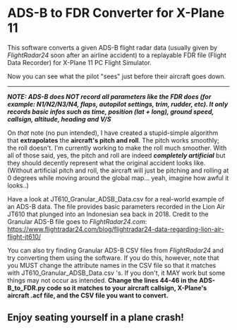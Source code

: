 # ADS-B to FDR Converter for X-Plane 11
This software converts a given ADS-B flight radar data (usually given by *FlightRadar24* soon after an airline accident) to a replayable FDR file (Flight Data Recorder) for X-Plane 11 PC Flight Simulator.

Now you can see what the pilot "sees" just before their aircraft goes down.

___

***NOTE: ADS-B does NOT record all parameters like the FDR does (for example: N1/N2/N3/N4, flaps, autopilot settings, trim, rudder, etc). It only records basic infos such as time, position (lat + long), ground speed, callsign, altitude, heading and V/S***

On _that_ note (no pun intended), I have created a stupid-simple algorithm that **extrapolates** the **aircraft's pitch and roll**. The pitch works smoothly; the roll doesn't. I'm currently working to make the roll much smoother. With all of those said, yes, the pitch and roll are indeed **_completely artificial_** but they should decently represent what the original accident looks like.
(Without artificial pitch and roll, the aircraft will just be pitching and rolling at 0 degrees while moving around the global map... yeah, imagine how awful it looks..) 

Have a look at JT610_Granular_ADSB_Data.csv for a real-world example of an ADS-B data. The file provides basic parameters recorded in the Lion Air JT610 that plunged into an Indonesian sea back in 2018. Credit to the Granular ADS-B file goes to *FlightRadar24.com*: https://www.flightradar24.com/blog/flightradar24-data-regarding-lion-air-flight-jt610/

You can also try finding Granular ADS-B CSV files from *FlightRadar24* and try converting them using the software. If you do this, however, note that you MUST change the attribute names in the CSV file so that it matches with JT610_Granular_ADSB_Data.csv 's. If you don't, it MAY work but some things may not occur as intended.
**Change the lines 44-46 in the ADS-B_to_FDR.py code so it matches to your aircraft callsign, X-Plane's aircraft .acf file, and the CSV file you want to convert.**

## Enjoy seating yourself in a plane crash!
